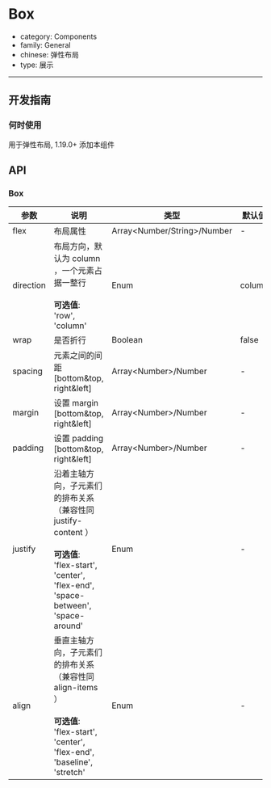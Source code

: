 # Box

-   category: Components
-   family: General
-   chinese: 弹性布局
-   type: 展示

---

## 开发指南

### 何时使用

用于弹性布局, 1.19.0+ 添加本组件

## API

### Box

| 参数        | 说明                                                                                                                              | 类型                             | 默认值    |
| --------- | ------------------------------------------------------------------------------------------------------------------------------- | ------------------------------ | ------ |
| flex      | 布局属性                                                                                                                            | Array&lt;Number/String>/Number | -      |
| direction | 布局方向，默认为 column ，一个元素占据一整行<br><br>**可选值**:<br>'row', 'column'                                                                   | Enum                           | column |
| wrap      | 是否折行                                                                                                                            | Boolean                        | false  |
| spacing   | 元素之间的间距 [bottom&top, right&left]                                                                                                | Array&lt;Number>/Number        | -      |
| margin    | 设置 margin [bottom&top, right&left]                                                                                              | Array&lt;Number>/Number        | -      |
| padding   | 设置 padding [bottom&top, right&left]                                                                                             | Array&lt;Number>/Number        | -      |
| justify   | 沿着主轴方向，子元素们的排布关系 （兼容性同 justify-content ）<br><br>**可选值**:<br>'flex-start', 'center', 'flex-end', 'space-between', 'space-around' | Enum                           | -      |
| align     | 垂直主轴方向，子元素们的排布关系 （兼容性同 align-items ）<br><br>**可选值**:<br>'flex-start', 'center', 'flex-end', 'baseline', 'stretch'               | Enum                           | -      |
